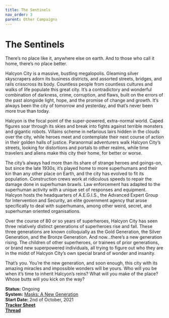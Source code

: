 ```yaml
---
title: The Sentinels
nav_order: 3
parent: Other Campaigns
---
```


# The Sentinels
There’s no place like it, anywhere else on earth. And to those who call it home, there’s no place better.

Halcyon City is a massive, bustling megalopolis. Gleaming silver skyscrapers adorn its business districts, and assorted streets, bridges, and rails crisscross its body. Countless people from countless cultures and walks of life populate this great city. It’s a contradictory and wonderful combination of darkness, crime, corruption, and flaws, built on the errors of the past alongside light, hope, and the promise of change and growth. It’s always been the city of tomorrow and yesterday, and that’s never been more true than today.

Halcyon is the focal point of the super-powered, extra-normal world. Caped figures soar through its skies and break into fights against terrible monsters and gigantic robots. Villains scheme in nefarious lairs hidden in the clouds over the city, while heroes meet and contemplate their next course of action in their golden halls of justice. Paranormal adventurers walk Halcyon City’s streets, looking for distortions and portals to other realms, while time travelers and aliens make this city their home, for better or worse.

The city’s always had more than its share of strange heroes and goings-on, but since the late 1930s, it’s played home to more superhumans and their kin than any other place on Earth, and the city has evolved to fit its population. Construction crews work at ridiculous speeds to repair the damage done in superhuman brawls. Law enforcement has adapted to the superhuman activity with a unique set of responses and equipment. Halcyon hosts the headquarters of A.E.G.I.S., the Advanced Expert Group for Intervention and Security, an elite government agency that arose specifically to deal with superhumans, among other weird, secret, and superhuman oriented organisations.

Over the course of 80 or so years of superheroes, Halcyon City has seen three relatively distinct generations of superheroes rise and fall. These three generations are known colloquially as the Gold Generation, the Silver Generation, and the Bronze Generation. And now...there’s a new generation rising. The children of other superheroes, or trainees of prior generations, or brand new superpowered individuals, all trying to figure out who they are in the midst of Halcyon City’s own special brand of wonder and insanity. 

That’s you. You’re the new generation, and soon enough, this city with its amazing miracles and impossible wonders will be yours. Who will you be when it’s time to inherit Halcyon’s reins? What will you make of the place? Whose butts will you kick on the way?

**Status:** Ongoing<br>
**System:** [Masks: A New Generation](https://magpiegames.com/pages/masks)<br>
**Start Date:** 2nd of October, 2021<br>
[**Tracker Sheet**](https://docs.google.com/spreadsheets/d/1n8oYcGHjq3dJ_yonCeRpj6ImdtKJ_si0ok3BChQx-AI/edit#gid=0)<br>
[**Thread**](https://discord.com/channels/476843342001602570/893843266309615617)